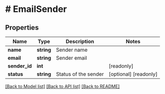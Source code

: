 # # EmailSender

## Properties

Name | Type | Description | Notes
------------ | ------------- | ------------- | -------------
**name** | **string** | Sender name |
**email** | **string** | Sender email |
**sender_id** | **int** |  | [readonly]
**status** | **string** | Status of the sender | [optional] [readonly]

[[Back to Model list]](../../README.md#models) [[Back to API list]](../../README.md#endpoints) [[Back to README]](../../README.md)
